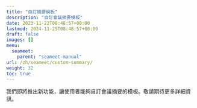 ```yaml
---
title: "自訂摘要模板"
description: "自訂會議摘要模板"
date: 2023-11-22T08:48:57+00:00
lastmod: 2024-11-25T08:48:57+00:00
draft: false
images: []
menu:
  seameet:
    parent: "seameet-manual"
url: /zh/seameet/custom-summary/
weight: 32
toc: true
---
```


我們即將推出新功能，讓使用者能夠自訂會議摘要的模板。敬請期待更多詳細資訊。